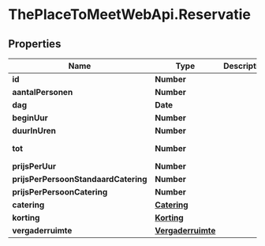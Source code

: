 # ThePlaceToMeetWebApi.Reservatie

## Properties

Name | Type | Description | Notes
------------ | ------------- | ------------- | -------------
**id** | **Number** |  | [optional] 
**aantalPersonen** | **Number** |  | [optional] 
**dag** | **Date** |  | [optional] 
**beginUur** | **Number** |  | [optional] 
**duurInUren** | **Number** |  | [optional] 
**tot** | **Number** |  | [optional] [readonly] 
**prijsPerUur** | **Number** |  | [optional] 
**prijsPerPersoonStandaardCatering** | **Number** |  | [optional] 
**prijsPerPersoonCatering** | **Number** |  | [optional] 
**catering** | [**Catering**](Catering.md) |  | [optional] 
**korting** | [**Korting**](Korting.md) |  | [optional] 
**vergaderruimte** | [**Vergaderruimte**](Vergaderruimte.md) |  | [optional] 


